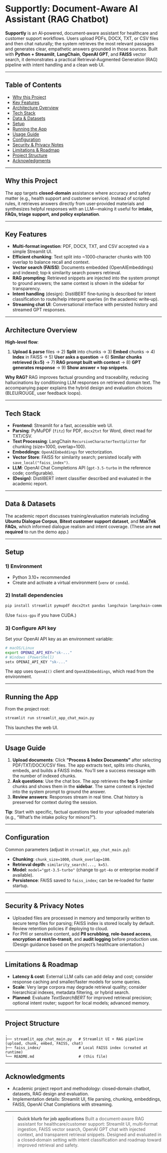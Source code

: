 # Supportly: Document‑Aware AI Assistant (RAG Chatbot)

**Supportly** is an AI‑powered, document‑aware assistant for healthcare and customer support workflows. Users upload PDFs, DOCX, TXT, or CSV files and then chat naturally; the system retrieves the most relevant passages and generates clear, empathetic answers grounded in those sources. Built with **Python + Streamlit**, **LangChain**, **OpenAI GPT**, and **FAISS** vector search, it demonstrates a practical Retrieval‑Augmented Generation (RAG) pipeline with intent handling and a clean web UI.

---

## Table of Contents
- [Why this Project](#why-this-project)
- [Key Features](#key-features)
- [Architecture Overview](#architecture-overview)
- [Tech Stack](#tech-stack)
- [Data & Datasets](#data--datasets)
- [Setup](#setup)
- [Running the App](#running-the-app)
- [Usage Guide](#usage-guide)
- [Configuration](#configuration)
- [Security & Privacy Notes](#security--privacy-notes)
- [Limitations & Roadmap](#limitations--roadmap)
- [Project Structure](#project-structure)
- [Acknowledgments](#acknowledgments)

---

## Why this Project

The app targets **closed‑domain** assistance where accuracy and safety matter (e.g., health support and customer service). Instead of scripted rules, it retrieves answers directly from user‑provided materials and synthesizes helpful responses with an LLM—making it useful for **intake, FAQs, triage support, and policy explanation**.

---

## Key Features

- **Multi‑format ingestion**: PDF, DOCX, TXT, and CSV accepted via a simple Streamlit UI.
- **Efficient chunking**: Text split into ~1000‑character chunks with 100 overlap to balance recall and context.
- **Vector search (FAISS)**: Documents embedded (OpenAIEmbeddings) and indexed; top‑k similarity search powers retrieval.
- **RAG prompting**: Retrieved snippets are injected into the system prompt to ground answers; the same context is shown in the sidebar for transparency.
- **Intent handling** (design): DistilBERT fine‑tuning is described for intent classification to route/help interpret queries (in the academic write‑up).
- **Streaming chat UI**: Conversational interface with persisted history and streamed GPT responses.

---

## Architecture Overview

**High‑level flow**:
1) **Upload & parse** files → 2) **Split** into chunks → 3) **Embed** chunks → 4) **Index** in FAISS → 5) **User asks a question** → 6) **Similar chunks retrieved (k=5)** → 7) **RAG prompt built with context** → 8) **GPT generates response** → 9) **Show answer + top snippets**.

**Why RAG?**
RAG improves factual grounding and traceability, reducing hallucinations by conditioning LLM responses on retrieved domain text. The accompanying paper explains the hybrid design and evaluation choices (BLEU/ROUGE, user feedback loops).

---

## Tech Stack

- **Frontend**: Streamlit for a fast, accessible web UI.
- **Parsing**: PyMuPDF (`fitz`) for PDF, `docx2txt` for Word, direct read for TXT/CSV.
- **Text Processing**: LangChain `RecursiveCharacterTextSplitter` for chunking (size=1000, overlap=100).
- **Embeddings**: `OpenAIEmbeddings` for vectorization.
- **Vector Store**: FAISS for similarity search; persisted locally with `save_local("faiss_index")`.
- **LLM**: OpenAI Chat Completions API (`gpt-3.5-turbo` in the reference code; configurable).
- **(Design)**: DistilBERT intent classifier described and evaluated in the academic report.

---

## Data & Datasets

The academic report discusses training/evaluation materials including **Ubuntu Dialogue Corpus**, **Bitext customer support dataset**, and **MakTek FAQs**, which informed dialogue realism and intent coverage. (These are **not required** to run the demo app.)

---

## Setup

### 1) Environment
- Python 3.10+ recommended
- Create and activate a virtual environment (`venv` or `conda`).

### 2) Install dependencies
```bash
pip install streamlit pymupdf docx2txt pandas langchain langchain-community langchain-openai openai faiss-cpu
```
(Use `faiss-gpu` if you have CUDA.)

### 3) Configure API key
Set your OpenAI API key as an environment variable:
```bash
# macOS/Linux
export OPENAI_API_KEY="sk-..."
# Windows (PowerShell)
setx OPENAI_API_KEY "sk-..."
```
The app uses `OpenAI()` client and `OpenAIEmbeddings`, which read from the environment.

---

## Running the App
From the project root:
```bash
streamlit run streamlit_app_chat_main.py
```
This launches the web UI.

---

## Usage Guide

1. **Upload documents**: Click **“Process & Index Documents”** after selecting PDF/TXT/DOCX/CSV files. The app extracts text, splits into chunks, embeds, and builds a FAISS index. You’ll see a success message with the number of indexed chunks.
2. **Ask questions**: Use the chat box. The app retrieves the **top 5** similar chunks and shows them in the **sidebar**. The same context is injected into the system prompt to ground the answer.
3. **Review answers**: Responses stream in real time. Chat history is preserved for context during the session.

**Tip**: Start with specific, factual questions tied to your uploaded materials (e.g., “What’s the intake policy for minors?”).

---

## Configuration

Common parameters (adjust in `streamlit_app_chat_main.py`):
- **Chunking**: `chunk_size=1000`, `chunk_overlap=100`.
- **Retrieval depth**: `similarity_search(..., k=5)`.
- **Model**: `model="gpt-3.5-turbo"` (change to `gpt-4o` or enterprise model if available).
- **Persistence**: FAISS saved to `faiss_index`; can be re‑loaded for faster startup.

---

## Security & Privacy Notes

- Uploaded files are processed in memory and temporarily written to secure temp files for parsing; FAISS index is stored locally by default. Review retention policies if deploying to cloud.
- For PHI or sensitive content, add **PII scrubbing**, **role‑based access**, **encryption at rest/in‑transit**, and **audit logging** before production use. (Design guidance based on the project’s healthcare orientation.)

---

## Limitations & Roadmap

- **Latency & cost**: External LLM calls can add delay and cost; consider response caching and smaller/faster models for some queries.
- **Scale**: Very large corpora may degrade retrieval quality; consider hierarchical indexes, metadata filtering, or hybrid search.
- **Planned**: Evaluate *TextSearchBERT* for improved retrieval precision; optional intent router; support for local models; advanced memory.

---

## Project Structure

```
.
├── streamlit_app_chat_main.py   # Streamlit UI + RAG pipeline (upload, chunk, embed, FAISS, chat)
├── faiss_index/                 # Local FAISS index (created at runtime)
└── README.md                    # (this file)
```


---

## Acknowledgments

- Academic project report and methodology: closed‑domain chatbot, datasets, RAG design and evaluation.
- Implementation details: Streamlit UI, file parsing, chunking, embeddings, FAISS, OpenAI Chat Completions with streaming.

---

> **Quick blurb for job applications**
> Built a document‑aware RAG assistant for healthcare/customer support: Streamlit UI, multi‑format ingestion, FAISS vector search, OpenAI GPT chat with injected context, and transparent retrieval snippets. Designed and evaluated in a closed‑domain setting with intent classification and roadmap toward improved retrieval and safety.

